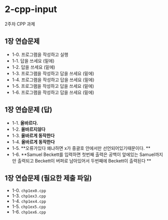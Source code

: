 # 2-cpp-input

2주차 CPP 과제

## 1장 연습문제

- 1-0. 프로그램을 작성하고 실행
- 1-1. 답을 쓰세요 (밑에)
- 1-2. 답을 쓰세요 (밑에)
- 1-3. 프로그램을 작성하고 답을 쓰세요 (밑에)
- 1-4. 프로그램을 작성하고 답을 쓰세요 (밑에)
- 1-5. 프로그램을 작성하고 답을 쓰세요 (밑에)
- 1-6. 프로그램을 작성하고 답을 쓰세요 (밑에)

## 1장 연습문제 (답)

- 1-1. **올바르다.**
- 1-2. **올바르지않다**
- 1-3. **올바르게 동작한다**
- 1-4. **올바르게 동작한다**
- 1-5. **오류가있다 왜냐하면 x가 중괄호 안에서만 선언되어있기때문이다. **
- 1-6. **Samuel Beckett를 입력하면 첫번째 출력은 공백이 앞에있는 Samuel까지만 출력되고 Beckett이 버퍼로 남아있어서 두번째에 Beckett이 출력된다 **

## 1장 연습문제 (필요한 제출 파일)

- 1-0. `chp1ex0.cpp`
- 1-3. `chp1ex3.cpp`
- 1-4. `chp1ex4.cpp`
- 1-5. `chp1ex5.cpp`
- 1-6. `chp1ex6.cpp`
